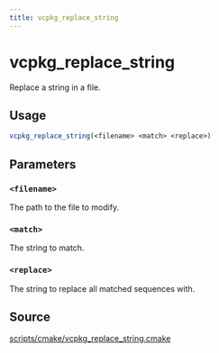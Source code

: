 ```yaml
---
title: vcpkg_replace_string
---
```


# vcpkg_replace_string

Replace a string in a file.

## Usage

```cmake
vcpkg_replace_string(<filename> <match> <replace>)
```

## Parameters

### `<filename>`
The path to the file to modify.

### `<match>`

The string to match.

### `<replace>`

The string to replace all matched sequences with.

## Source

[scripts/cmake/vcpkg\_replace\_string.cmake](https://github.com/Microsoft/vcpkg/blob/master/scripts/cmake/vcpkg_replace_string.cmake)

